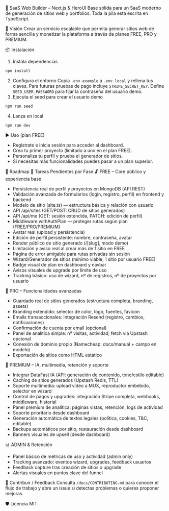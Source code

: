 🧱 SaaS Web Builder – Next.js & HeroUI
Base sólida para un SaaS moderno de generación de sitios web y portfolios.
Toda la pila está escrita en TypeScript.

🚦 Visión
Crear un servicio escalable que permita generar sitios web de forma sencilla y
monetizar la plataforma a través de planes FREE, PRO y PREMIUM.

📦 Instalación

1. Instala dependencias

```bash
npm install
```

2. Configura el entorno
   Copia `.env.example` a `.env.local` y rellena tus claves.
   Para futuras pruebas de pago incluye `STRIPE_SECRET_KEY`.
   Define `SEED_USER_PASSWORD` para fijar la contraseña del usuario demo.
3. Ejecuta el seed para crear el usuario demo

```bash
npm run seed
```

4. Lanza en local

```bash
npm run dev
```

▶️ Uso (plan FREE)

- Regístrate e inicia sesión para acceder al dashboard.
- Crea tu primer proyecto (limitado a uno en el plan FREE).
- Personaliza tu perfil y prueba el generador de sitios.
- Si necesitas más funcionalidades puedes pasar a un plan superior.

📅 Roadmap
🚧 Tareas Pendientes por Fase
🔓 FREE – Core público y experiencia base

- Persistencia real de perfil y proyectos en MongoDB (API REST)
- Validación avanzada de formularios (login, registro, perfil) en frontend y backend
- Modelo de sitio (site.ts) — estructura básica y relación con usuario
- API /api/sites (GET/POST: CRUD de sitios generados)
- API /api/me (GET: sesión extendida, PATCH: edición de perfil)
- Middleware withAuthPlan — proteger rutas según plan (FREE/PRO/PREMIUM)
- Avatar real (upload y persistencia)
- Edición de perfil persistente: nombre, contraseña, avatar
- Render público de sitio generado (/[slug], modo demo)
- Limitación y aviso real al crear más de 1 sitio en FREE
- Página de error amigable para rutas privadas sin sesión
- Wizard/Generador de sitios (mínimo viable, 1 sitio por usuario FREE)
- Badge visual de plan en dashboard y navbar
- Avisos visuales de upgrade por límite de uso
- Tracking básico: uso de wizard, nº de registros, nº de proyectos por usuario

💼 PRO – Funcionalidades avanzadas

- Guardado real de sitios generados (estructura completa, branding, assets)
- Branding extendido: selector de color, logo, fuentes, favicon
- Emails transaccionales: integración Resend (registro, cambios, notificaciones)
- Confirmación de cuenta por email (opcional)
- Panel de analítica simple: nº visitas, actividad, fetch via Upstash opcional
- Conexión de dominio propio (Namecheap: docs/manual + campo en modelo)
- Exportación de sitios como HTML estático

🚀 PREMIUM – IA, multimedia, retención y soporte

- Integrar DataFast IA (API: generación de contenido, tono/estilo editable)
- Caching de sitios generados (Upstash Redis, TTL)
- Soporte multimedia: upload vídeo a MUX, reproductor embebido, selector en wizard
- Control de pagos y upgrades: integración Stripe completa, webhooks, middleware, historial
- Panel premium de analítica: páginas vistas, retención, logs de actividad
- Soporte prioritario desde dashboard
- Generación automática de textos legales (política, cookies, T&C, editable)
- Backups automáticos por sitio, restauración desde dashboard
- Banners visuales de upsell (desde dashboard)

📊 ADMIN & Retención

- Panel básico de métricas de uso y actividad (admin only)
- Tracking avanzado: eventos wizard, upgrades, feedback usuarios
- Feedback capture tras creación de sitios o upgrade
- Alertas visuales en puntos clave del funnel

🤝 Contribuir / Feedback
Consulta `/docs/CONTRIBUTING.md` para conocer el flujo de trabajo y abre un issue
si detectas problemas o quieres proponer mejoras.

🛡️ Licencia
MIT
